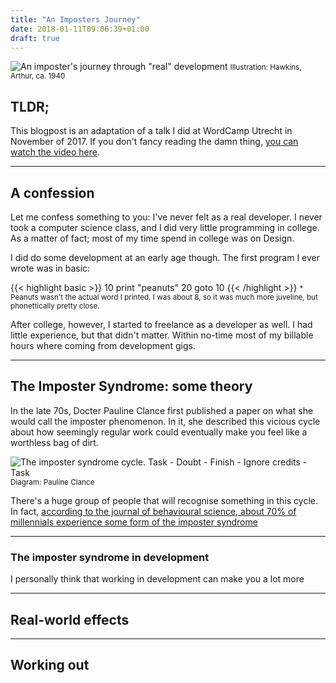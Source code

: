 ```yaml
---
title: "An Imposters Journey"
date: 2018-01-11T09:06:39+01:00
draft: true
---
```


![An imposter's journey through "real" development](/images/imposter1.png)
<small class="caption">Illustration: Hawkins, Arthur, ca. 1940</small>

## TLDR;
This blogpost is an adaptation of a talk I did at WordCamp Utrecht in November of 2017. If you don't fancy reading the damn thing, [you can watch the video here](https://wordpress.tv/2018/01/04/luc-princen-an-imposters-journey-through-real-development/).

---

## A confession

Let me confess something to you: I've never felt as a real developer. 
I never took a computer science class, and I did very little programming in college. As a matter of fact; most of my time spend in college was on Design. 

I did do some development at an early age though. The first program I ever wrote was in basic:

{{< highlight basic >}}
10 print "peanuts"
20 goto 10
{{< /highlight >}}
<small class="caption">* Peanuts wasn't the actual word I printed. I was about 8, so it was much more juveline, but phonettically pretty close.</small>

After college, however, I started to freelance as a developer as well. I had little experience, but that didn't matter. Within no-time most of my billable hours where coming from development gigs. 

---

## The Imposter Syndrome: some theory

In the late 70s, Docter Pauline Clance first published a paper on what she would call the imposter phenomenon. In it, she described this vicious cycle about how seemingly regular work could eventually make you feel like a worthless bag of dirt.

![The imposter syndrome cycle. Task - Doubt - Finish - Ignore credits - Task ](/images/imposter-cycle.png)
<small class="caption">Diagram: Pauline Clance</small>

There's a huge group of people that will recognise something in this cycle. In fact, [according to the journal of behavioural science, about 70% of millennials experience some form of the imposter syndrome](https://thehustle.co/why-70-percent-of-millennials-have-impostor-syndrome)

---

### The imposter syndrome in development

I personally think that working in development can make you a lot more 

---

## Real-world effects

---

## Working out 
